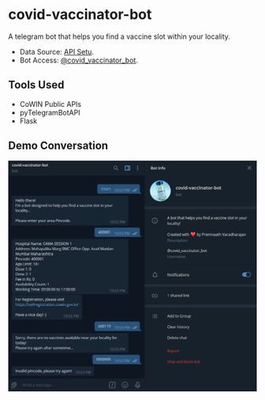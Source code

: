 # covid-vaccinator-bot

A telegram bot that helps you find a vaccine slot within your locality.

- Data Source: [API Setu](https://apisetu.gov.in/public/marketplace/api/cowin).
- Bot Access: [@covid_vaccinator_bot](https://telegram.me/covid_vaccinator_bot).

## Tools Used

- CoWIN Public APIs
- pyTelegramBotAPI
- Flask

## Demo Conversation

![demo](static/demo.png)
